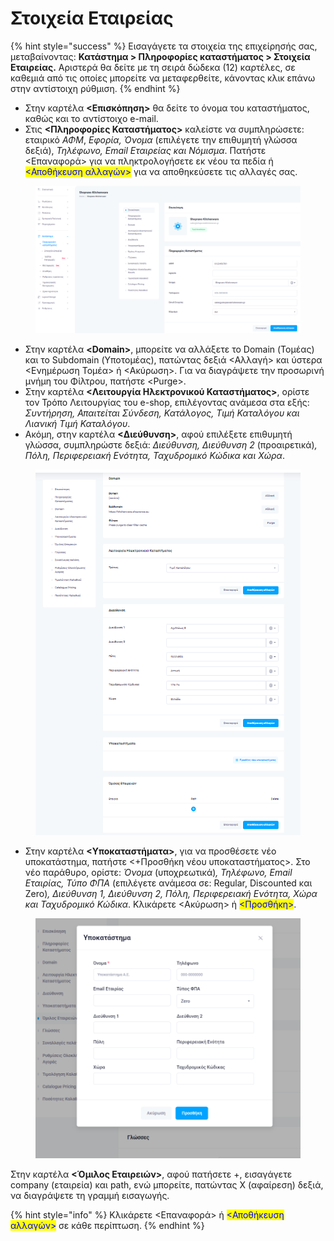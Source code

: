 # Στοιχεία Εταιρείας

{% hint style="success" %}
Εισαγάγετε τα στοιχεία της επιχείρησής σας, μεταβαίνοντας: **Κατάστημα > Πληροφορίες καταστήματος > Στοιχεία Εταιρείας.** Αριστερά θα δείτε με τη σειρά δώδεκα (12) καρτέλες, σε καθεμιά από τις οποίες μπορείτε να μεταφερθείτε, κάνοντας κλικ επάνω στην αντίστοιχη ρύθμιση.
{% endhint %}

* Στην καρτέλα **<Επισκόπηση>** θα δείτε το όνομα του καταστήματος, καθώς και το αντίστοιχο e-mail.
* Στις **<Πληροφορίες Καταστήματος>** καλείστε να συμπληρώσετε: εταιρικό _ΑΦΜ_, _Εφορία, Όνομα_ (επιλέγετε την επιθυμητή γλώσσα δεξιά), _Τηλέφωνο, Email Εταιρείας και Νόμισμα_. Πατήστε <Επαναφορά> για να πληκτρολογήσετε εκ νέου τα πεδία ή <mark style="color:blue;"><Αποθήκευση αλλαγών></mark> για να αποθηκεύσετε τις αλλαγές σας.

<figure><img src="../../.gitbook/assets/ScreenHunter 70 (1).png" alt=""><figcaption></figcaption></figure>

* Στην καρτέλα **\<Domain>**, μπορείτε να αλλάξετε το Domain (Τομέας) και το Subdomain (Υποτομέας), πατώντας δεξιά <Αλλαγή> και ύστερα <Ενημέρωση Τομέα> ή <Ακύρωση>. Για να διαγράψετε την προσωρινή μνήμη του Φίλτρου, πατήστε \<Purge>.
* Στην καρτέλα **<Λειτουργία Ηλεκτρονικού Καταστήματος>**, ορίστε τον Τρόπο Λειτουργίας του e-shop, επιλέγοντας ανάμεσα στα εξής: _Συντήρηση, Απαιτείται Σύνδεση, Κατάλογος, Τιμή Καταλόγου και Λιανική Τιμή Καταλόγου_.&#x20;
* Ακόμη, στην καρτέλα **<Διεύθυνση>**, αφού επιλέξετε επιθυμητή γλώσσα, συμπληρώστε δεξιά: _Διεύθυνση, Διεύθυνση 2_ (προαιρετικά)_, Πόλη, Περιφερειακή Ενότητα, Ταχυδρομικό Κώδικα και Χώρα_.

<figure><img src="../../.gitbook/assets/ScreenHunter 71.png" alt=""><figcaption></figcaption></figure>

* Στην καρτέλα **<Υποκαταστήματα>**, για να προσθέσετε νέο υποκατάστημα, πατήστε <+Προσθήκη νέου υποκαταστήματος>. Στο νέο παράθυρο, ορίστε: _Όνομα_ (υποχρεωτικά)_, Τηλέφωνο, Email Εταιρίας, Τύπο ΦΠΑ_ (επιλέγετε ανάμεσα σε: Regular, Discounted και Zero)_, Διεύθυνση 1, Διεύθυνση 2, Πόλη, Περιφερειακή Ενότητα, Χώρα και Ταχυδρομικό Κώδικα_. Κλικάρετε <Ακύρωση> ή <mark style="color:blue;"><Προσθήκη></mark>. &#x20;

<figure><img src="../../.gitbook/assets/ScreenHunter 72.png" alt=""><figcaption></figcaption></figure>

Στην καρτέλα **<Όμιλος Εταιρειών>**, αφού πατήσετε +, εισαγάγετε company (εταιρεία) και path, ενώ μπορείτε, πατώντας Χ (αφαίρεση) δεξιά, να διαγράψετε τη γραμμή εισαγωγής.&#x20;



{% hint style="info" %}
Κλικάρετε <Επαναφορά> ή <mark style="color:blue;"><Αποθήκευση αλλαγών></mark> σε κάθε περίπτωση.
{% endhint %}

